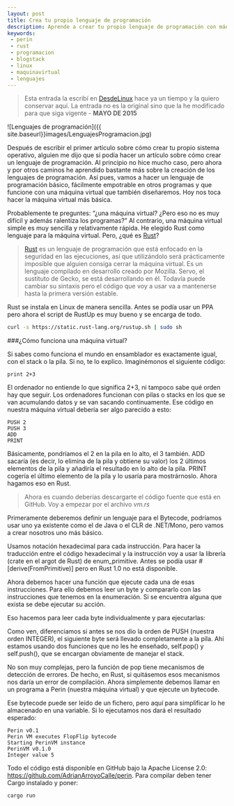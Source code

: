 ```yaml
---
layout: post
title: Crea tu propio lenguaje de programación
description: Aprende a crear tu propio lenguaje de programación con máquina virtual
keywords:
 - perin
 - rust
 - programacion
 - blogstack
 - linux
 - maquinavirtual
 - lenguajes
---
```


> Esta entrada la escribí en [DesdeLinux](http://blog.desdelinux.net/crea-tu-propio-lenguaje-de-programacion/) hace ya un tiempo y la quiero conservar aquí. La entrada no es la original sino que la he modificado para que siga vigente - __MAYO DE 2015__

![Lenguajes de programación]({{ site.baseurl}}images/LenguajesProgramacion.jpg)

Después de escribir el primer artículo sobre cómo crear tu propio sistema operativo, alguien me dijo que si podía hacer un artículo sobre cómo crear un lenguaje de programación. Al principio no hice mucho caso, pero ahora y por otros caminos he aprendido bastante más sobre la creación de los lenguajes de programación. Así pues, vamos a hacer un lenguaje de programación básico, fácilmente empotrable en otros programas y que funcione con una máquina virtual que también diseñaremos. Hoy nos toca hacer la máquina virtual más básica.

Probablemente te preguntes: “¿una máquina virtual? ¿Pero eso no es muy difícil y además ralentiza los programas?” Al contrario, una máquina virtual simple es muy sencilla y relativamente rápida. He elegido Rust como lenguaje para la máquina virtual. Pero, ¿qué es [Rust](http://rust-lang.org)?

> [Rust](http://rust-lang.org) es un lenguaje de programación que está enfocado en la seguridad en las ejecuciones, así que utilizándolo será prácticamente imposible que alguien consiga cerrar la máquina virtual. Es un lenguaje compilado en desarrollo creado por Mozilla. Servo, el sustituto de Gecko, se está desarrollando en él. Todavía puede cambiar su sintaxis pero el código que voy a usar va a mantenerse hasta la primera versión estable.

Rust se instala en Linux de manera sencilla. Antes se podía usar un PPA pero ahora el script de RustUp es muy bueno y se encarga de todo.

```sh
curl -s https://static.rust-lang.org/rustup.sh | sudo sh
```

###¿Cómo funciona una máquina virtual?

Si sabes como funciona el mundo en ensamblador es exactamente igual, con el stack o la pila. Si no, te lo explico. Imaginémonos el siguiente código:

```
print 2+3
```

El ordenador no entiende lo que significa 2+3, ni tampoco sabe qué orden hay que seguir. Los ordenadores funcionan con pilas o stacks en los que se van acumulando datos y se van sacando continuamente. Ese código en nuestra máquina virtual debería ser algo parecido a esto:

```
PUSH 2
PUSH 3
ADD
PRINT
```

Básicamente, pondríamos el 2 en la pila en lo alto, el 3 también. ADD sacaría (es decir, lo elimina de la pila y obtiene su valor) los 2 últimos elementos de la pila y añadiría el resultado en lo alto de la pila. PRINT cogería el último elemento de la pila y lo usaría para mostrárnoslo. Ahora hagamos eso en Rust.

> Ahora es cuando deberías descargarte el código fuente que está en GitHub. Voy a empezar por el archivo _vm.rs_

Primeramente deberemos definir un lenguaje para el Bytecode, podríamos usar uno ya existente como el de Java o el CLR de .NET/Mono, pero vamos a crear nosotros uno más básico.

Usamos notación hexadecimal para cada instrucción. Para hacer la traducción entre el código hexadecimal y la instrucción voy a usar la librería (crate en el argot de Rust) de enum_primitive. Antes se podía usar #[derive(FromPrimitive)] pero en Rust 1.0 no está disponible.

Ahora debemos hacer una función que ejecute cada una de esas instrucciones. Para ello debemos leer un byte y compararlo con las instrucciones que tenemos en la enumeración. Si se encuentra alguna que exista se debe ejecutar su acción.

Eso hacemos para leer cada byte individualmente y para ejecutarlas:

Como ven, diferenciamos si antes se nos dio la orden de PUSH (nuestra orden INTEGER), el siguiente byte será llevado completamente a la pila. Ahí estamos usando dos funciones que no les he enseñado, self.pop() y self.push(), que se encargan obviamente de manejar el stack.

No son muy complejas, pero la función de pop tiene mecanismos de detección de errores. De hecho, en Rust, si quitásemos esos mecanismos nos daría un error de compilación. Ahora simplemente debemos llamar en un programa a Perin (nuestra máquina virtual) y que ejecute un bytecode.

Ese bytecode puede ser leído de un fichero, pero aquí para simplificar lo he almacenado en una variable. Si lo ejecutamos nos dará el resultado esperado:

```
Perin v0.1
Perin VM executes FlopFlip bytecode
Starting PerinVM instance
PerinVM v0.1.0
Integer value 5
```

Todo el código está disponible en GitHub bajo la Apache License 2.0: https://github.com/AdrianArroyoCalle/perin. Para compilar deben tener Cargo instalado y poner:

```
cargo run
```